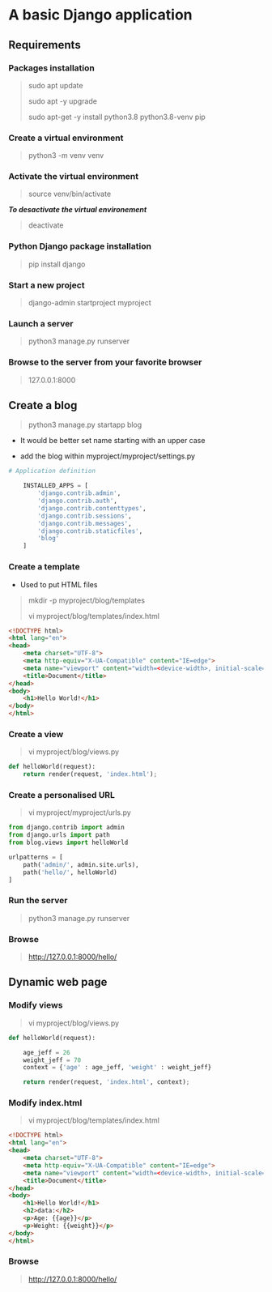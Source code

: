 # A basic Django application

## Requirements

### Packages installation

> sudo apt update
>
> sudo apt -y upgrade 
>
> sudo apt-get -y install python3.8 python3.8-venv pip

### Create a virtual environment

> python3 -m venv venv

### Activate the virtual environment

> source venv/bin/activate

***To desactivate the virtual environement***

> deactivate

### Python Django package installation

> pip install django

### Start a new project

> django-admin startproject myproject

### Launch a server

> python3 manage.py runserver

### Browse to the server from your favorite browser

> 127.0.0.1:8000

## Create a blog

> python3 manage.py startapp blog

- It would be better set name starting with an upper case

- add the blog within myproject/myproject/settings.py

```Python
# Application definition

    INSTALLED_APPS = [
        'django.contrib.admin',
        'django.contrib.auth',
        'django.contrib.contenttypes',
        'django.contrib.sessions',
        'django.contrib.messages',
        'django.contrib.staticfiles',
        'blog'
    ]
```
### Create a template

- Used to put HTML files

> mkdir -p myproject/blog/templates
>
> vi myproject/blog/templates/index.html

```html
<!DOCTYPE html>
<html lang="en">
<head>
    <meta charset="UTF-8">
    <meta http-equiv="X-UA-Compatible" content="IE=edge">
    <meta name="viewport" content="width=<device-width>, initial-scale=1.0">
    <title>Document</title>
</head>
<body>
    <h1>Hello World!</h1>
</body>
</html>
```

### Create a view 

> vi myproject/blog/views.py

```Python
def helloWorld(request):
    return render(request, 'index.html');
```

### Create a personalised URL

> vi myproject/myproject/urls.py

```Python
from django.contrib import admin
from django.urls import path
from blog.views import helloWorld

urlpatterns = [
    path('admin/', admin.site.urls),
    path('hello/', helloWorld)
]
```

### Run the server

> python3 manage.py runserver

### Browse 

> http://127.0.0.1:8000/hello/

## Dynamic web page

### Modify views

> vi myproject/blog/views.py

```Python
def helloWorld(request):

    age_jeff = 26
    weight_jeff = 70
    context = {'age' : age_jeff, 'weight' : weight_jeff}

    return render(request, 'index.html', context);
```

### Modify index.html

> vi myproject/blog/templates/index.html

```html
<!DOCTYPE html>
<html lang="en">
<head>
    <meta charset="UTF-8">
    <meta http-equiv="X-UA-Compatible" content="IE=edge">
    <meta name="viewport" content="width=<device-width>, initial-scale=1.0">
    <title>Document</title>
</head>
<body>
    <h1>Hello World!</h1>
    <h2>data:</h2>
    <p>Age: {{age}}</p>
    <p>Weight: {{weight}}</p>
</body>
</html>
```

### Browse 

> http://127.0.0.1:8000/hello/